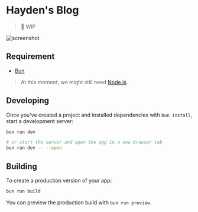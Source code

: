 # Hayden's Blog

> 🚧 WIP

![screenshot](https://github.com/user-attachments/assets/0714daa1-5253-4aac-9274-d50f8898f950)

## Requirement

- [Bun](https://bun.sh/)

> At this moment, we might still need [Node.js](https://nodejs.org/en).

## Developing

Once you've created a project and installed dependencies with `bun install`, start a development server:

```bash
bun run dev

# or start the server and open the app in a new browser tab
bun run dev -- --open
```

## Building

To create a production version of your app:

```bash
bun run build
```

You can preview the production build with `bun run preview`.
